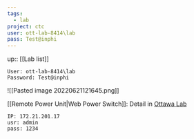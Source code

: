 ```yaml
---
tags:
  - lab
project: ctc
user: ott-lab-8414\lab
pass: Test@inphi
---
```

up:: [[Lab list]]

```
User: ott-lab-8414\lab
Password: Test@inphi
```

![[Pasted image 20220621121645.png]]

[[Remote Power Unit|Web Power Switch]]: Detail in [Ottawa Lab](https://ewiki.marvell.com/display/ODSP/Ottawa+Lab)
```
IP: 172.21.201.17
usr: admin
pass: 1234
```